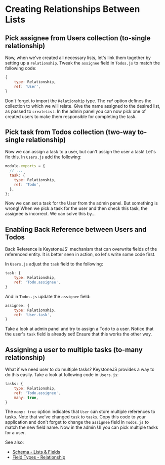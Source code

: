 <!--[meta]
section: guides
title: Creating Relationships Between Lists
subSection: setup
order: 4
[meta]-->

# Creating Relationships Between Lists

## Pick assignee from Users collection (to-single relationship)

Now, when we've created all necessary lists, let's link them together by setting up
a `relationship`. Tweak the `assignee` field in `Todos.js` to match the following code:

```javascript
{
    type: Relationship,
    ref: 'User',
}
```

Don't forget to import the `Relationship` type. The `ref` option defines the collection to which we will relate. Give the name assigned to the desired list, as passed to `createList`. In the admin panel you can now pick one of created users to make them responsible for completing the task.

## Pick task from Todos collection (two-way to-single relationship)

Now we can assign a task to a user, but can't assign the user a task! Let's fix this.
In `Users.js` add the following:

```javascript
module.exports = {
  // ...
  task: {
    type: Relationship,
    ref: 'Todo',
  },
};
```

Now we can set a task for the User from the admin panel. But something is wrong! When we pick a task for the user and then check this task, the assignee is incorrect. We can solve this by...

## Enabling Back Reference between Users and Todos

Back Reference is KeystoneJS' mechanism that can overwrite fields of the referenced entity.
It is better seen in action, so let's write some code first.

In `Users.js` adjust the `task` field to the following:

```javascript
task: {
    type: Relationship,
    ref: 'Todo.assignee',
}
```

And in `Todos.js` update the `assignee` field:

```javascript
assignee: {
    type: Relationship,
    ref: 'User.task',
}
```

Take a look at admin panel and try to assign a Todo to a user. Notice that the user's `task` field is already set! Ensure that this works the other way.

## Assigning a user to multiple tasks (to-many relationship)

What if we need user to do multiple tasks? KeystoneJS provides a way to do this easily.
Take a look at following code in `Users.js`:

```javascript
tasks: {
    type: Relationship,
    ref: 'Todo.assignee',
    many: true,
}
```

The `many: true` option indicates that `User` can store multiple references to tasks. Note that we've changed `task` to `tasks`. Copy this code to your application and don't forget to change the `assignee` field in `Todos.js` to match the new field name. Now in the admin UI you can pick multiple tasks for a user.

See also:

- [Schema - Lists & Fields](https://v5.keystonejs.com/guides/schema)
- [Field Types - Relationship](https://v5.keystonejs.com/keystone-alpha/fields/src/types/relationship/)
